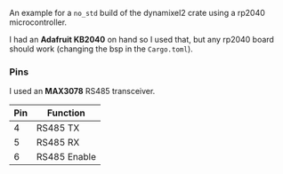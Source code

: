 An example for a `no_std` build of the dynamixel2 crate using a rp2040 microcontroller.

I had an **Adafruit KB2040** on hand so I used that, but any rp2040 board should work (changing the bsp in the `Cargo.toml`).

### Pins
I used an **MAX3078** RS485 transceiver.  

| Pin | Function   |
| --- |------------|
| 4 | RS485 TX     |
| 5 | RS485 RX     |
| 6 | RS485 Enable |